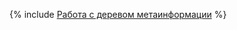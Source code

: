 {% include [Работа с деревом метаинформации](../../_includes/user-guide/storage/cypress-example.md) %}